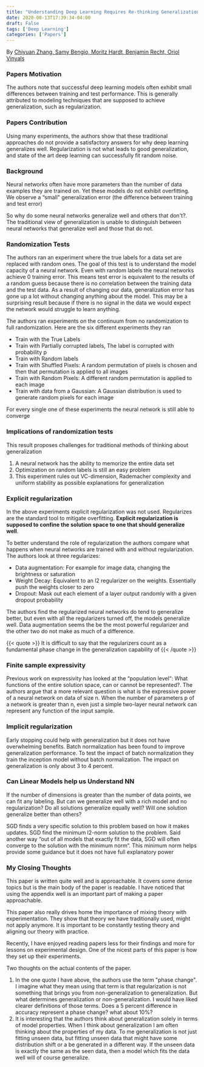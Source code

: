 ```yaml
---
title: "Understanding Deep Learning Requires Re-thinking Generalization"
date: 2020-08-13T17:39:34-04:00
draft: False
tags: ['Deep Learning']
categories: ['Papers']
---
```


By [Chiyuan Zhang, Samy Bengio, Moritz Hardt, Benjamin Recht, Oriol Vinyals](https://arxiv.org/abs/1611.03530)

### Papers Motivation

The authors note that successful deep learning models often exhibit small differences between training and test performance. This is generally attributed to modeling techniques that are supposed to achieve generalization, such as regularization.

### Papers Contribution

Using many experiments, the authors show that these traditional approaches do not provide a satisfactory answers for why deep learning generalizes well. Regularization is not what leads to good generalization, and state of the art deep learning can successfully fit random noise.


### Background

Neural networks often have more parameters than the number of data examples they are trained on. Yet these models do not exhibit overfitting. We observe a “small" generalization error (the difference between training and test error)

So why do some neural networks generalize well and others that don't?. The traditional view of generalization is unable to distinguish between neural networks that generalize well and those that do not.

### Randomization Tests

The authors ran an experiment where the true labels for a data set are replaced with random ones. The goal of this test is to understand the model capacity of a neural network. Even with random labels the neural networks achieve 0 training error. This means test error is equivalent to the results of a random guess because there is no correlation between the training data and the test data. As a result of changing our data, generalization error has gone up a lot without changing anything about the model. This may be a surprising result because if there is no signal in the data we would expect the network would struggle to learn anything.


The authors ran experiments on the continuum from no randomization to full randomization. Here are the six different experiments they ran
- Train with the True Labels
- Train with Partially corrupted labels, The label is corrupted with probability p
- Train with Random labels
- Train with Shuffled Pixels: A random permutation of pixels is chosen and then that permutation is applied to all images
- Train with Random Pixels: A different random permutation is applied to each image
- Train with data from a Gaussian: A Gaussian distribution is used to generate random pixels for each image

For every single one of these experiments the neural network is still able to converge

### Implications of randomization tests

This result proposes challenges for traditional methods of thinking about generalization
1. A neural network has the ability to memorize the entire data set
2. Optimization on random labels is still an easy problem
3. This experiment rules out VC-dimension, Rademacher complexity and uniform stability as possible explanations for generalization

### Explicit regularization
In the above experiments explicit regularization was not used. Regularizes are the standard tool to mitigate overfitting. __Explicit regularization is supposed to confine the solution space to one that should generalize well__.

To better understand the role of regularization the authors compare what happens when neural networks are trained with and without regularization. The authors look at three regularizes:
- Data augmentation: For example for image data, changing the brightness or saturation
- Weight Decay: Equivalent to an l2 regularizer on the weights. Essentially push the weights closer to zero
- Dropout: Mask out each element of a layer output randomly with a given dropout probability

The authors find the regularized neural networks do tend to generalize better, but even with all the regularizers turned off, the models generalize well. Data augmentation seems the be the most powerful regularizer and the other two do not make as much of a difference.

{{< quote >}}
It is difficult to say that the regularizers count as a fundamental phase change in the generalization capability of
{{< /quote >}}

### Finite sample expressivity

Previous work on expressivity has looked at the “population level“: What functions of the entire solution space, can or cannot be represented?. The authors argue that a more relevant question is what is the expressive power of a neural network on data of size n. When the number of parameters p of a network is greater than n, even just a simple two-layer neural network can represent any function of the input sample.

### Implicit regularization

Early stopping could help with generalization but it does not have overwhelming benefits. Batch normalization has been found to improve generalization performance. To test the impact of batch normalization they train the inception model without batch normalization. The impact on generalization is only about 3 to 4 percent.


### Can Linear Models help us Understand NN
If the number of dimensions is greater than the number of data points, we can fit any labeling. But can we generalize well with a rich model and no regularization? Do all solutions generalize equally well? Will one solution generalize better than others?

SGD finds a very specific solution to this problem based on how it makes updates. SGD find the minimum l2-norm solution to the problem. Said another way “out of all models that exactly fit the data, SGD will often converge to the solution with the minimum norm“. This minimum norm helps provide some guidance but it does not have full explanatory power

### My Closing Thoughts

This paper is written quite well and is approachable. It covers some dense topics but is the main body of the paper is readable. I have noticed that using the appendix well is an important part of making a paper approachable.

This paper also really drives home the importance of mixing theory with experimentation. They show that theory we have traditionally used, might not apply anymore. It is important to be constantly testing theory and aligning our theory with practice.

Recently, I have enjoyed reading papers less for their findings and more for lessons on experimental design. One of the nicest parts of this paper is how they set up their experiments.

Two thoughts on the actual contents of the paper.
1. In the one quote I have above, the authors use the term "phase change". I imagine what they mean using that term is that regularization is not something that brings you from non-generalization to generalization. But what determines generalization or non-generalization. I would have liked clearer definitions of those terms. Does a 5 percent difference in accuracy represent a phase change? what about 10%?
2. It is interesting that the authors think about generalization solely in terms of model properties. When I think about generalization I am often thinking about the properties of my data. To me generalization is not just fitting unseen data, but fitting unseen data that might have some distribution shift or a be generated in a different way. If the unseen data is exactly the same as the seen data, then a model which fits the data well will of course generalize.


